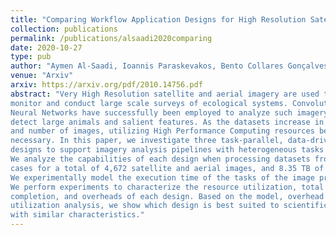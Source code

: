 ```yaml
---
title: "Comparing Workflow Application Designs for High Resolution Satellite Image Analysis"
collection: publications
permalink: /publications/alsaadi2020comparing
date: 2020-10-27
type: pub
author: "Aymen Al-Saadi, Ioannis Paraskevakos, Bento Collares Gonçalves, Heather J. Lynch, Shantenu Jha and Matteo Turilli"
venue: "Arxiv"
arxiv: https://arxiv.org/pdf/2010.14756.pdf
abstract: "Very High Resolution satellite and aerial imagery are used to 
monitor and conduct large scale surveys of ecological systems. Convolutional
Neural Networks have successfully been employed to analyze such imagery to 
detect large animals and salient features. As the datasets increase in volume
and number of images, utilizing High Performance Computing resources becomes
necessary. In this paper, we investigate three task-parallel, data-driven workflow
designs to support imagery analysis pipelines with heterogeneous tasks on HPC.
We analyze the capabilities of each design when processing datasets from two use 
cases for a total of 4,672 satellite and aerial images, and 8.35 TB of data.
We experimentally model the execution time of the tasks of the image processing pipelines.
We perform experiments to characterize the resource utilization, total time to
completion, and overheads of each design. Based on the model, overhead and
utilization analysis, we show which design is best suited to scientific pipelines
with similar characteristics."
---
```

